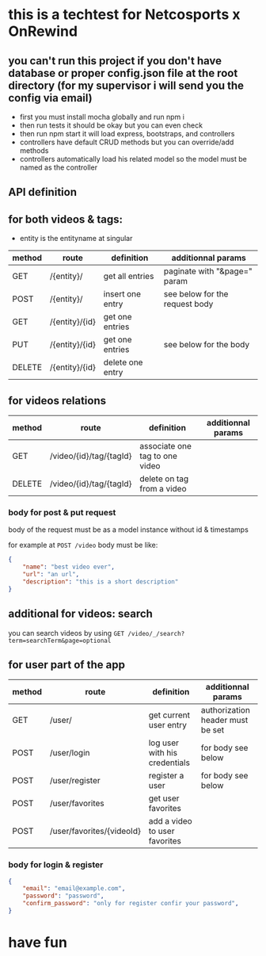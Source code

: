 # this is a techtest for Netcosports x OnRewind

## you can't run this project if you don't have database or proper config.json file at the root directory (for my supervisor i will send you the config via email)

* first you must install mocha globally and run npm i
* then run tests it should be okay but you can even check
* then run npm start it will load express, bootstraps, and controllers
* controllers have default CRUD methods but you can override/add methods
* controllers automatically load his related model so the model must be named as the controller

## API definition
## for both videos & tags:
* entity is the entityname at singular

| method | route | definition | additionnal params |
---|---|---|---
GET | /{entity}/ | get all entries | paginate with "&page=" param
POST | /{entity}/ | insert one entry | see below for the request body
GET | /{entity}/{id} | get one entries |
PUT | /{entity}/{id} | get one entries | see below for the body
DELETE | /{entity}/{id} | delete one entry |

## for videos relations 

| method | route | definition | additionnal params |
---|---|---|---
GET | /video/{id}/tag/{tagId} | associate one tag to one video |
DELETE | /video/{id}/tag/{tagId} | delete on tag from a video |

### body for post & put request
body of the request must be as a model instance without id & timestamps

for example at `POST /video` body must be like:
```json
{
    "name": "best video ever",
    "url": "an url",
    "description": "this is a short description"
}
```

## additional for videos: search

you can search videos by using `GET /video/_/search?term=searchTerm&page=optional`

## for user part of the app

| method | route | definition | additionnal params |
---|---|---|---
GET | /user/ | get current user entry | authorization header must be set
POST | /user/login | log user with his credentials | for body see below
POST | /user/register | register a user | for body see below
POST | /user/favorites | get user favorites | 
POST | /user/favorites/{videoId} | add a video to user favorites | 

### body for login & register

```json
{
    "email": "email@example.com",
    "password": "password",
    "confirm_password": "only for register confir your password",
}
```

# have fun